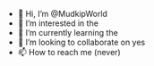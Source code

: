 - 👋 Hi, I’m @MudkipWorld
- 👀 I’m interested in the
- 🌱 I’m currently learning the
- 💞️ I’m looking to collaborate on yes
- 📫 How to reach me (never)

<!---
MudkipWorld/MudkipWorld is a ✨ special ✨ repository because its `README.md` (this file) appears on your GitHub profile.
You can click the Preview link to take a look at your changes.
--->
